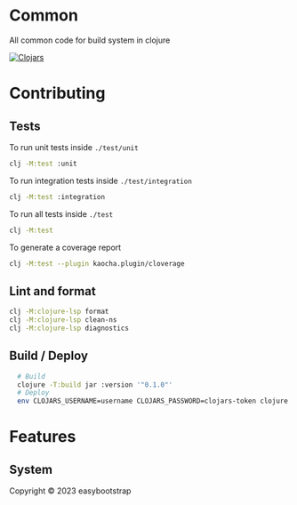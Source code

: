 # Common
All common code for build system in clojure

[![Clojars](https://img.shields.io/badge/clojars-com.github.easybootstrap%2Fcommon%20%7B%3Amvn%2Fversion%20%220.0.2%22%7D-blue)](https://clojars.org/com.github.easybootstrap/common)


# Contributing

## Tests
To run unit tests inside `./test/unit`
```bash
clj -M:test :unit
```
To run integration tests inside `./test/integration`
```bash
clj -M:test :integration
```
To run all tests inside `./test`
```bash
clj -M:test
```
To generate a coverage report 
```bash
clj -M:test --plugin kaocha.plugin/cloverage
```

## Lint and format

```bash
clj -M:clojure-lsp format
clj -M:clojure-lsp clean-ns
clj -M:clojure-lsp diagnostics
```

## Build / Deploy

```bash
  # Build
  clojure -T:build jar :version '"0.1.0"'
  # Deploy
  env CLOJARS_USERNAME=username CLOJARS_PASSWORD=clojars-token clojure -T:build deploy :version '"0.1.0"'
```

# Features

## System

Copyright © 2023 easybootstrap
